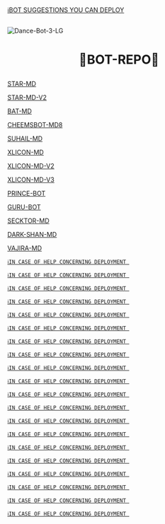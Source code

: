 [ℹ️BOT SUGGESTIONS YOU CAN DEPLOY](https://wa.me/+2347045035241)



##  
<img src="https://i.ibb.co/FscVPJ8/Dance-Bot-3-LG.gif" alt="Dance-Bot-3-LG" border="0">
<h1 align="center">  🤖BOT-REPO🤖
</p>

##

[STAR-MD](https://github.com/Xcelsama/STAR-MD)


[STAR-MD-V2](https://github.com/Xcelsama/STAR-MD-V2)


[BAT-MD](https://github.com/EX-BOTS/BAT-MD)


[CHEEMSBOT-MD8](https://github.com/DGXeon/CheemsBot-MD8)


[SUHAIL-MD](https://github.com/SuhailTechInfo/Suhail-Md)


[XLICON-MD](https://github.com/salmanytofficial/XLICON-MD)

[XLICON-MD-V2](https://github.com/salmanytofficial/XLICON-V2-MD/)

[XLICON-MD-V3](https://github.com/salmanytofficial/XLICON-V3-MD) 

[PRINCE-BOT](https://github.com/PRINCE-GDS/THE-PRINCE-BOT)


[GURU-BOT](https://github.com/Guru322/GURU-BOT)


[SECKTOR-MD](https://github.com/SamPandey001/Secktor-Md)


[DARK-SHAN-MD](https://github.com/kushansewmina1234/DARK-SHAN-MD)


[VAJIRA-MD](https://github.com/VajiraTech/VAJIRA-MD)


[`ℹ️IN CASE OF HELP CONCERNING DEPLOYMENT
`](https://wa.me/+2347045035241)


[`ℹ️IN CASE OF HELP CONCERNING DEPLOYMENT
`](https://wa.me/+2347045035241)


[`ℹ️IN CASE OF HELP CONCERNING DEPLOYMENT
`](https://wa.me/+2347045035241)


[`ℹ️IN CASE OF HELP CONCERNING DEPLOYMENT
`](https://wa.me/+2347045035241)


[`ℹ️IN CASE OF HELP CONCERNING DEPLOYMENT
`](https://wa.me/+2347045035241)


[`ℹ️IN CASE OF HELP CONCERNING DEPLOYMENT
`](https://wa.me/+2347045035241)


[`ℹ️IN CASE OF HELP CONCERNING DEPLOYMENT
`](https://wa.me/+2347045035241)


[`ℹ️IN CASE OF HELP CONCERNING DEPLOYMENT
`](https://wa.me/+2347045035241)


[`ℹ️IN CASE OF HELP CONCERNING DEPLOYMENT
`](https://wa.me/+2347045035241)


[`ℹ️IN CASE OF HELP CONCERNING DEPLOYMENT
`](https://wa.me/+2347045035241)


[`ℹ️IN CASE OF HELP CONCERNING DEPLOYMENT
`](https://wa.me/+2347045035241)


[`ℹ️IN CASE OF HELP CONCERNING DEPLOYMENT
`](https://wa.me/+2347045035241)


[`ℹ️IN CASE OF HELP CONCERNING DEPLOYMENT
`](https://wa.me/+2347045035241)


[`ℹ️IN CASE OF HELP CONCERNING DEPLOYMENT
`](https://wa.me/+2347045035241)


[`ℹ️IN CASE OF HELP CONCERNING DEPLOYMENT
`](https://wa.me/+2347045035241)


[`ℹ️IN CASE OF HELP CONCERNING DEPLOYMENT
`](https://wa.me/+2347045035241)


[`ℹ️IN CASE OF HELP CONCERNING DEPLOYMENT
`](https://wa.me/+2347045035241)


[`ℹ️IN CASE OF HELP CONCERNING DEPLOYMENT
`](https://wa.me/+2347045035241)


[`ℹ️IN CASE OF HELP CONCERNING DEPLOYMENT
`](https://wa.me/+2347045035241)


[`ℹ️IN CASE OF HELP CONCERNING DEPLOYMENT
`](https://wa.me/+2347045035241)


